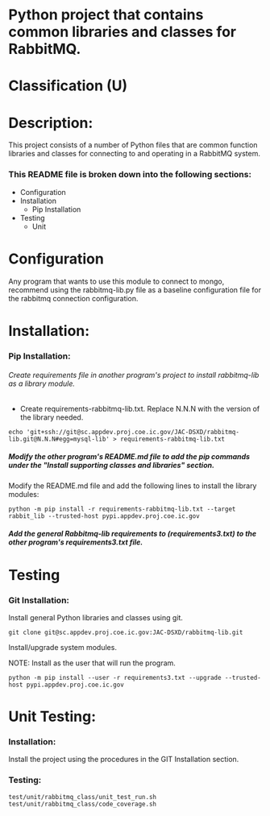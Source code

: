# Python project that contains common libraries and classes for RabbitMQ.
# Classification (U)


# Description:
  This project consists of a number of Python files that are common function libraries and classes for connecting to and operating in a RabbitMQ system.


###  This README file is broken down into the following sections:
 * Configuration
 * Installation
   - Pip Installation
 * Testing
   - Unit


# Configuration
Any program that wants to use this module to connect to mongo, recommend using the rabbitmq-lib.py file as a baseline configuration file for the rabbitmq connection configuration.


# Installation:

### Pip Installation:

###### Create requirements file in another program's project to install rabbitmq-lib as a library module.

  * Create requirements-rabbitmq-lib.txt.  Replace N.N.N with the version of the library needed.

```
echo 'git+ssh://git@sc.appdev.proj.coe.ic.gov/JAC-DSXD/rabbitmq-lib.git@N.N.N#egg=mysql-lib' > requirements-rabbitmq-lib.txt
```

##### Modify the other program's README.md file to add the pip commands under the "Install supporting classes and libraries" section.

Modify the README.md file and add the following lines to install the library modules:

```
python -m pip install -r requirements-rabbitmq-lib.txt --target rabbit_lib --trusted-host pypi.appdev.proj.coe.ic.gov
```

##### Add the general Rabbitmq-lib requirements to (requirements3.txt) to the other program's requirements3.txt file.


# Testing

### Git Installation:

Install general Python libraries and classes using git.

```
git clone git@sc.appdev.proj.coe.ic.gov:JAC-DSXD/rabbitmq-lib.git
```

Install/upgrade system modules.

NOTE: Install as the user that will run the program.

```
python -m pip install --user -r requirements3.txt --upgrade --trusted-host pypi.appdev.proj.coe.ic.gov
```

# Unit Testing:

### Installation:

Install the project using the procedures in the GIT Installation section.

### Testing:
```
test/unit/rabbitmq_class/unit_test_run.sh
test/unit/rabbitmq_class/code_coverage.sh
```

